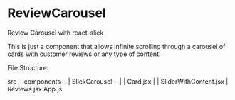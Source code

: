 # ReviewCarousel
Review Carousel with react-slick

This is just a component that allows infinite scrolling through a carousel of cards with customer reviews or any type of content.


File Structure:

src--
  components--
  |  SlickCarousel--
  |  |  Card.jsx
  |  |  SliderWithContent.jsx
  |  Reviews.jsx
  App.js
